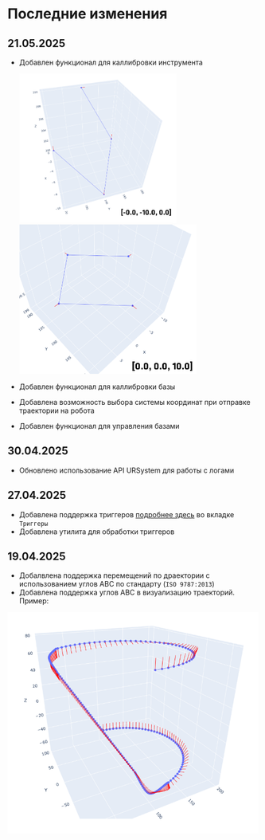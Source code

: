 # Последние изменения
## 21.05.2025
- Добавлен функционал для каллибровки инструмента

    <img src="../img/Calibraiton_1.png" height="300px"></img>
    <img src="../img/Calibraiton_2.png" height="300px"></img>
- Добавлен функционал для каллибровки базы
- Добавлена возможность выбора системы координат при отправке траектории на робота
- Добавлен функционал для управления базами
## 30.04.2025
- Обновлено использование API URSystem для работы с логами
## 27.04.2025
- Добавлена поддержка триггеров [подробнее здесь](../README.md) во вкладке 
`Триггеры`
- Добавлена утилита для обработки триггеров
## 19.04.2025
- Добалвлена поддержка перемещений по драектории с использованием углов ABC по стандарту (`ISO 9787:2013`)
- Добавлена поддержка углов ABC в визуализацию траекторий. Пример:
<p align="center"><img src="../img/ABCtrajectory.png"></img></p>